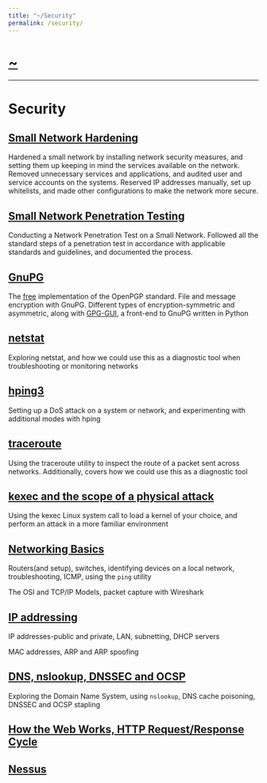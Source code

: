```yaml
---
title: "~/Security"
permalink: /security/
---
```


# [~](../README.md)

---

# Security

## [Small Network Hardening](https://elvindsouza.github.io/hardening)

Hardened a small network by installing network security measures, and setting them up keeping in mind the services available on the network. Removed unnecessary services and applications, and audited user and service accounts on the systems. Reserved IP addresses manually, set up whitelists, and made other configurations to make the network more secure.

## [Small Network Penetration Testing](https://elvindsouza.github.io/NetworkPenetrationTesting)

Conducting a Network Penetration Test on a Small Network. Followed all the standard steps of a penetration test in accordance with applicable standards and guidelines, and documented the process.

## [GnuPG](gnupg.md)

The [free](https://www.gnu.org/philosophy/free-sw.en.html) implementation of the OpenPGP standard. File and message encryption with GnuPG. Different types of encryption-symmetric and asymmetric, along with [GPG-GUI](https://elvindsouza.github.io/GPG-GUI/), a front-end to GnuPG written in Python

## [netstat](netstat_linux.html)

Exploring netstat, and how we could use this as a diagnostic tool when troubleshooting or monitoring networks

## [hping3](hping3.html)

Setting up a DoS attack on a system or network, and experimenting with additional modes with hping

## [traceroute](traceroute.html)

Using the traceroute utility to inspect the route of a packet sent across networks. Additionally, covers how we could use this as a diagnostic tool

## [kexec and the scope of a physical attack](kexec.md)

Using the kexec Linux system call to load a kernel of your choice, and perform an attack in a more familiar environment

<!-- ## [Android Security](android.md) -->

<!-- ## [Secure Coding Practices and Introduction to Application Security](secure_coding.md) -->

<!-- ## [Secure Python Development](secure_coding_python.md) -->

## [Networking Basics](networking_basix.md)

Routers(and setup), switches, identifying devices on a local network, troubleshooting, ICMP, using the `ping` utility

The OSI and TCP/IP Models, packet capture with Wireshark

## [IP addressing](ip_addressing.md)

IP addresses-public and private, LAN, subnetting, DHCP servers

MAC addresses, ARP and ARP spoofing

## [DNS, nslookup, DNSSEC and OCSP](dns.md)

Exploring the Domain Name System, using `nslookup`, DNS cache poisoning, DNSSEC and OCSP stapling

<!-- dnsenum -->

## [How the Web Works, HTTP Request/Response Cycle](web.md)

<!-- ## [DevTools](devtools.md) -->
<!--
## Enumerating Network Services
## Exploiting Network Services
## [Wireshark](wireshark.md)
## Microsoft Windows Operating System Security
## Active Directory
## GNU/Linux Operating System Security -->

<!-- # Threat & Vulnerability management -->

## [Nessus](https://elvindsouza.github.io/NetworkPenetrationTesting/#nessus)

<!-- ## MITRE, MITRE ATT&CK
## Yara
## ISAC
## OpenVAS
## MISP
---
-->

<!-- # SO & Monitoring->
